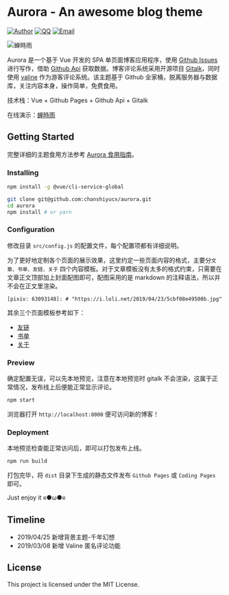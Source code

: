 # Aurora - An awesome blog theme

[![Author](https://img.shields.io/badge/author-chanshiyucx-blue.svg?style=flat-square)](https://chanshiyu.com)
[![QQ](https://img.shields.io/badge/QQ-1124590931-blue.svg?style=flat-square)](http://wpa.qq.com/msgrd?v=3&uin=&site=qq&menu=yes)
[![Email](https://img.shields.io/badge/Emali%20me-me@chanshiyu.com-green.svg?style=flat-square)](me@chanshiyu.com)

![蝉時雨](https://i.loli.net/2019/01/28/5c4e7e979e481.png)

Aurora 是一个基于 Vue 开发的 SPA 单页面博客应用程序，使用 [Github Issues](https://developer.github.com/v3/issues/) 进行写作，借助 [Github Api](https://developer.github.com/v3/) 获取数据。博客评论系统采用开源项目 [Gitalk](https://github.com/gitalk/gitalk)，同时使用 [valine](https://valine.js.org/) 作为游客评论系统。该主题基于 Github 全家桶，脱离服务器与数据库，关注内容本身，操作简单，免费食用。

技术栈：Vue + Github Pages + Github Api + Gitalk

在线演示：[蝉時雨](https://chanshiyu.com)

## Getting Started

完整详细的主题食用方法参考 [Aurora 食用指南](https://github.com/chanshiyucx/blog/issues/41)。

### Installing

```bash
npm install -g @vue/cli-service-global

git clone git@github.com:chanshiyucx/aurora.git
cd aurora
npm install # or yarn
```

### Configuration

修改目录 `src/config.js` 的配置文件，每个配置项都有详细说明。

为了更好地定制各个页面的展示效果，这里约定一些页面内容的格式，主要分`文章、书单、友链、关于` 四个内容模板。对于文章模板没有太多的格式约束，只需要在文章正文顶部加上封面配图即可，配图采用的是 markdown 的注释语法，所以并不会在正文里渲染。

```
[pixiv: 63093148]: # "https://i.loli.net/2019/04/23/5cbf08e49500b.jpg"
```

其余三个页面模板参考如下：

- [友链](https://github.com/chanshiyucx/blog/blob/master/Pages/Friends.md)
- [书单](https://github.com/chanshiyucx/blog/blob/master/Pages/Books.md)
- [关于](https://github.com/chanshiyucx/blog/blob/master/Pages/About.md)

### Preview

确定配置无误，可以先本地预览，注意在本地预览时 gitalk 不会渲染，这属于正常情况，发布线上后便能正常显示评论。

```bash
npm start
```

浏览器打开 `http://localhost:8000` 便可访问新的博客！

### Deployment

本地预览检查能正常访问后，即可以打包发布上线。

```bash
npm run build
```

打包完毕，将 `dist` 目录下生成的静态文件发布 `Github Pages` 或 `Coding Pages` 即可。

Just enjoy it ฅ●ω●ฅ

## Timeline

- 2019/04/25 新增背景主题-千年幻想
- 2019/03/08 新增 Valine 匿名评论功能

## License

This project is licensed under the MIT License.
